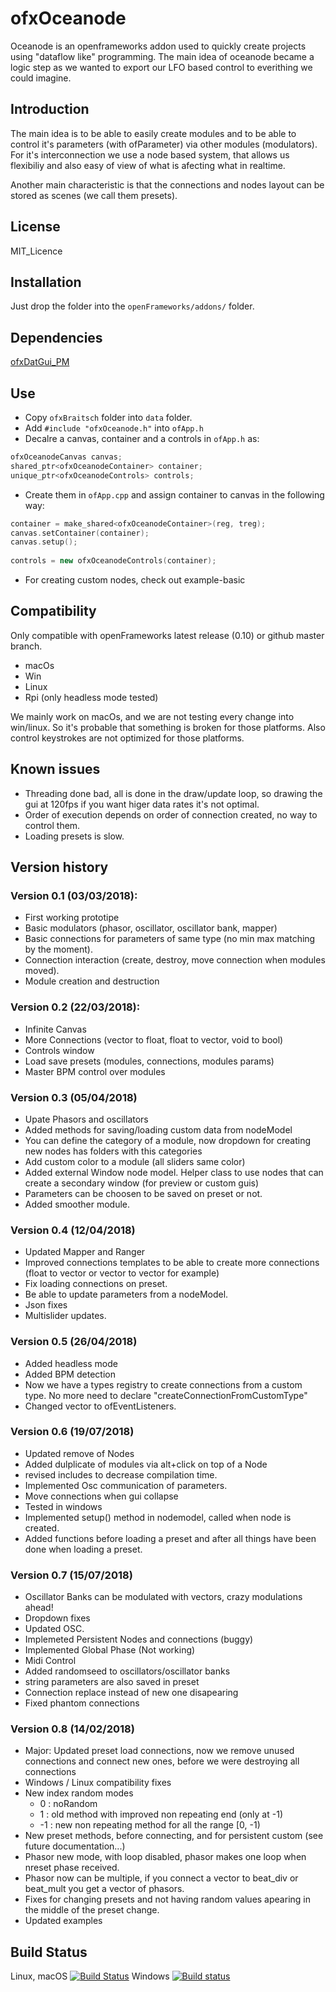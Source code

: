 ofxOceanode
=====================================

Oceanode is an openframeworks addon used to quickly create projects using "dataflow like" programming.
The main idea of oceanode became a logic step as we wanted to export our LFO based control to everithing we could imagine.

Introduction
------------
The main idea is to be able to easily create modules and to be able to control it's parameters (with ofParameter) via other modules (modulators). For it's interconnection we use a node based system, that allows us flexibiliy and also easy of view of what is afecting what in realtime.

Another main characteristic is that the connections and nodes layout can be stored as scenes (we call them presets).

License
-------
MIT_Licence

Installation
------------
Just drop the folder into the `openFrameworks/addons/` folder.

Dependencies
------------
[ofxDatGui_PM](https://github.com/PlaymodesStudio/ofxDatGui_PM)

Use
------------
- Copy `ofxBraitsch` folder into `data` folder.
- Add  `#include "ofxOceanode.h"` into `ofApp.h`
- Decalre a canvas, container and a controls in `ofApp.h` as:
```cpp
ofxOceanodeCanvas canvas;
shared_ptr<ofxOceanodeContainer> container;
unique_ptr<ofxOceanodeControls> controls;
```

- Create them in `ofApp.cpp` and assign container to canvas in the following way:
```cpp
container = make_shared<ofxOceanodeContainer>(reg, treg);
canvas.setContainer(container);
canvas.setup();
    
controls = new ofxOceanodeControls(container);
```

- For creating custom nodes, check out example-basic


Compatibility
------------
Only compatible with openFrameworks latest release (0.10) or github master branch.
 - macOs
 - Win
 - Linux
 - Rpi (only headless mode tested)
 
We mainly work on macOs, and we are not testing every change into win/linux. So it's probable that something is broken for those platforms. Also control keystrokes are not optimized for those platforms.

Known issues
------------
- Threading done bad, all is done in the draw/update loop, so drawing the gui at 120fps if you want higer data rates it's not optimal.
- Order of execution depends on order of connection created, no way to control them.
- Loading presets is slow.

Version history
------------
### Version 0.1 (03/03/2018):
* First working prototipe
* Basic modulators (phasor, oscillator, oscillator bank, mapper)
* Basic connections for parameters of same type (no min max matching by the moment).
* Connection interaction (create, destroy, move connection when modules moved).
* Module creation and destruction

### Version 0.2 (22/03/2018):
* Infinite Canvas
* More Connections (vector to float, float to vector, void to bool)
* Controls window
* Load save presets (modules, connections, modules params)
* Master BPM control over modules

### Version 0.3 (05/04/2018)
* Upate Phasors and oscillators
* Added methods for saving/loading custom data from nodeModel
* You can define the category of a module, now dropdown for creating new nodes has folders with this categories
* Add custom color to a module (all sliders same color)
* Added external Window node model. Helper class to use nodes that can create a secondary window (for preview or custom guis)
* Parameters can be choosen to be saved on preset or not.
* Added smoother module.

### Version 0.4 (12/04/2018)
* Updated Mapper and Ranger
* Improved connections templates to be able to create more connections (float to vector<int> or vector<float> to vector<int> for example)
* Fix loading connections on preset.
* Be able to update parameters from a nodeModel.
* Json fixes
* Multislider updates.

### Version 0.5 (26/04/2018)
* Added headless mode
* Added BPM detection
* Now we have a types registry to create connections from a custom type. No more need to declare "createConnectionFromCustomType"
* Changed vector<ofEventListener> to ofEventListeners.


### Version 0.6 (19/07/2018)
* Updated remove of Nodes
* Added dulplicate of modules via alt+click on top of a Node
* revised includes to decrease compilation time.
* Implemented Osc communication of parameters.
* Move connections when gui collapse
* Tested in windows
* Implemented setup() method in nodemodel, called when node is created.
* Added functions before loading a preset and after all things have been done when loading a preset.

### Version 0.7 (15/07/2018)
* Oscillator Banks can be modulated with vectors, crazy modulations ahead!
* Dropdown fixes
* Updated OSC.
* Implemeted Persistent Nodes and connections (buggy)
* Implemented Global Phase (Not working)
* Midi Control
* Added randomseed to oscillators/oscillator banks
* string parameters are also saved in preset
* Connection replace instead of new one disapearing
* Fixed phantom connections

### Version 0.8 (14/02/2018)
* Major: Updated preset load connections, now we remove unused connections and connect new ones, before we were destroying all connections
* Windows / Linux compatibility fixes
* New index random modes
    - 0 : noRandom
    - 1 : old method with improved non repeating end (only at -1)
    - -1 : new non repeating method for all the range [0, -1)
* New preset methods, before connecting, and for persistent custom (see future documentation...)
* Phasor new mode, with loop disabled, phasor makes one loop when nreset phase received.
* Phasor now can be multiple, if you connect a vector to beat_div or beat_mult you get a vector of phasors.
* Fixes for changing presets and not having random values apearing in the middle of the preset change.
* Updated examples


Build Status
------------
Linux, macOS [![Build Status](https://travis-ci.org/PlaymodesStudio/ofxOceanode.svg?branch=master)](https://travis-ci.org/PlaymodesStudio/ofxOceanode)
Windows [![Build status](https://ci.appveyor.com/api/projects/status/wwcmfntgs1l5858c/branch/master?svg=true)](https://ci.appveyor.com/project/eduardfrigola/ofxoceanode/branch/master)

